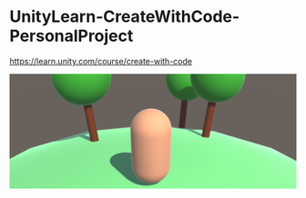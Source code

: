 # UnityLearn-CreateWithCode-PersonalProject
https://learn.unity.com/course/create-with-code

![alt text](https://raw.githubusercontent.com/blajh/UnityLearn-CreateWithCode-PersonalProject/main/UnityLearn-CreateWithCode-PersonalProject.png)
